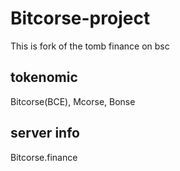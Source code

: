 # Bitcorse-project
This is fork of the tomb finance on bsc

## tokenomic

Bitcorse(BCE), Mcorse, Bonse


## server info

Bitcorse.finance
